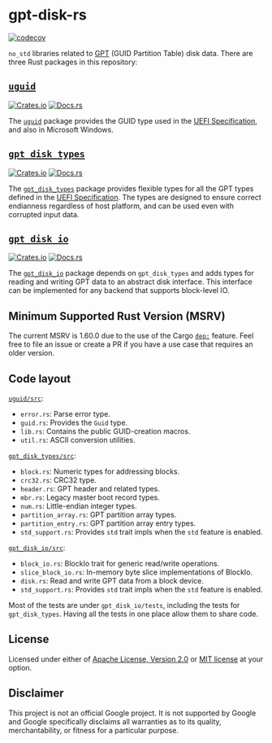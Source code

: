 # gpt-disk-rs

[![codecov](https://codecov.io/gh/google/gpt-disk-rs/branch/main/graph/badge.svg?token=qN5MUcTVQ5)](https://codecov.io/gh/google/gpt-disk-rs)

`no_std` libraries related to [GPT] (GUID Partition Table) disk
data. There are three Rust packages in this repository:

[GPT]: https://en.wikipedia.org/wiki/GUID_Partition_Table

## [`uguid`]

[![Crates.io](https://img.shields.io/crates/v/uguid)](https://crates.io/crates/uguid) 
[![Docs.rs](https://docs.rs/uguid/badge.svg)](https://docs.rs/uguid)

The [`uguid`] package provides the GUID type used in the [UEFI
Specification], and also in Microsoft Windows.

## [`gpt_disk_types`]

[![Crates.io](https://img.shields.io/crates/v/gpt_disk_types)](https://crates.io/crates/gpt_disk_types) 
[![Docs.rs](https://docs.rs/gpt_disk_types/badge.svg)](https://docs.rs/gpt_disk_types)

The [`gpt_disk_types`] package provides flexible types for
all the GPT types defined in the [UEFI Specification]. The types are
designed to ensure correct endianness regardless of host platform, and
can be used even with corrupted input data.

[UEFI Specification]: https://uefi.org/specifications

## [`gpt_disk_io`]

[![Crates.io](https://img.shields.io/crates/v/gpt_disk_io)](https://crates.io/crates/gpt_disk_io) 
[![Docs.rs](https://docs.rs/gpt_disk_io/badge.svg)](https://docs.rs/gpt_disk_io)

The [`gpt_disk_io`] package depends on `gpt_disk_types` and adds types for
reading and writing GPT data to an abstract disk interface. This
interface can be implemented for any backend that supports block-level
IO.

## Minimum Supported Rust Version (MSRV)

The current MSRV is 1.60.0 due to the use of the Cargo [`dep:`]
feature. Feel free to file an issue or create a PR if you have a use
case that requires an older version.

[`dep:`]: https://blog.rust-lang.org/2022/04/07/Rust-1.60.0.html#new-syntax-for-cargo-features

## Code layout

[`uguid/src`](uguid/src):
* `error.rs`: Parse error type.
* `guid.rs`: Provides the `Guid` type.
* `lib.rs`: Contains the public GUID-creation macros.
* `util.rs`: ASCII conversion utilities.

[`gpt_disk_types/src`](gpt_disk_types/src):
* `block.rs`: Numeric types for addressing blocks.
* `crc32.rs`: CRC32 type.
* `header.rs`: GPT header and related types.
* `mbr.rs`: Legacy master boot record types.
* `num.rs`: Little-endian integer types.
* `partition_array.rs`: GPT partition array types.
* `partition_entry.rs`: GPT partition array entry types.
* `std_support.rs`: Provides `std` trait impls when the `std` feature is enabled.

[`gpt_disk_io/src`](gpt_disk_io/src):
* `block_io.rs`: BlockIo trait for generic read/write operations.
* `slice_block_io.rs`: In-memory byte slice implementations of BlockIo.
* `disk.rs`: Read and write GPT data from a block device.
* `std_support.rs`: Provides `std` trait impls when the `std` feature is enabled.

Most of the tests are under `gpt_disk_io/tests`, including the tests for
`gpt_disk_types`. Having all the tests in one place allow them to share code.

## License

Licensed under either of [Apache License, Version 2.0](LICENSE-APACHE)
or [MIT license](LICENSE-MIT) at your option.

## Disclaimer

This project is not an official Google project. It is not supported by
Google and Google specifically disclaims all warranties as to its quality,
merchantability, or fitness for a particular purpose.

[`uguid`]: uguid
[`gpt_disk_types`]: gpt_disk_types
[`gpt_disk_io`]: gpt_disk_io
